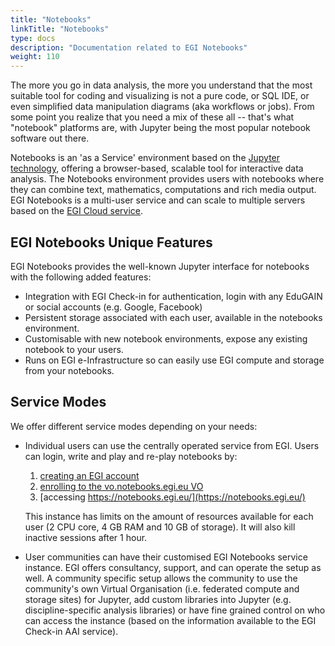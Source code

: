 ```yaml
---
title: "Notebooks"
linkTitle: "Notebooks"
type: docs
description: "Documentation related to EGI Notebooks"
weight: 110
---
```


The more you go in data analysis, the more you understand that the most suitable
tool for coding and visualizing is not a pure code, or SQL IDE, or even
simplified data manipulation diagrams (aka workflows or jobs). From some point
you realize that you need a mix of these all -- that's what "notebook" platforms
are, with Jupyter being the most popular notebook software out there.

Notebooks is an \'as a Service\' environment based on the
[Jupyter technology](http://jupyter.org/), offering a browser-based, scalable
tool for interactive data analysis. The Notebooks environment provides users
with notebooks where they can combine text, mathematics, computations and rich
media output. EGI Notebooks is a multi-user service and can scale to multiple
servers based on the
[EGI Cloud service](https://www.egi.eu/services/cloud-compute/).

## EGI Notebooks Unique Features

EGI Notebooks provides the well-known Jupyter interface for notebooks with the
following added features:

- Integration with EGI Check-in for authentication, login with any EduGAIN or
  social accounts (e.g. Google, Facebook)
- Persistent storage associated with each user, available in the notebooks
  environment.
- Customisable with new notebook environments, expose any existing notebook to
  your users.
- Runs on EGI e-Infrastructure so can easily use EGI compute and storage from
  your notebooks.

## Service Modes

We offer different service modes depending on your needs:

- Individual users can use the centrally operated service from EGI. Users can
  login, write and play and re-play notebooks by:

  1. [creating an EGI account](../check-in/signup)
  2. [enrolling to the vo.notebooks.egi.eu VO](https://aai.egi.eu/registry/co_petitions/start/coef:111)
  3. [accessing https://notebooks.egi.eu/](https://notebooks.egi.eu/)

  This instance has limits on the amount of resources available for each user (2
  CPU core, 4 GB RAM and 10 GB of storage). It will also kill inactive sessions
  after 1 hour.

- User communities can have their customised EGI Notebooks service instance. EGI
  offers consultancy, support, and can operate the setup as well. A community
  specific setup allows the community to use the community\'s own Virtual
  Organisation (i.e. federated compute and storage sites) for Jupyter, add
  custom libraries into Jupyter (e.g. discipline-specific analysis libraries) or
  have fine grained control on who can access the instance (based on the
  information available to the EGI Check-in AAI service).
